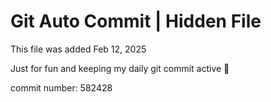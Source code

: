 # Git Auto Commit | Hidden File

This file was added Feb 12, 2025

Just for fun and keeping my daily git commit active 🤪

commit number: 582428

